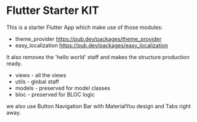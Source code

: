 # Flutter Starter KIT

This is a starter Flutter App which make use of those modules:

* theme_provider https://pub.dev/packages/theme_provider
* easy_localization https://pub.dev/packages/easy_localization

It also removes the 'hello world' staff and makes the structure production ready.

* views - all the views
* utils - global staff
* models - preserved for model classes
* bloc - preserved for BLOC logic

we also use Button Navigation Bar with MaterialYou design and Tabs right away.